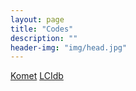 ```yaml
---
layout: page
title: "Codes"
description: ""
header-img: "img/head.jpg"
---
```



[Komet](https://komet.readthedocs.io)
[LCIdb](https://zenodo.org/records/10731713)